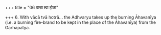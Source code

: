 +++
title = "06 वाचा त्वा होत्रा"

+++
6. With vācā tvā hotrā... the Adhvaryu takes up the burning Āhavanīya (i.e. a burning fire-brand to be kept in the place of the Āhavanīya) from the Gārhapatya.  
